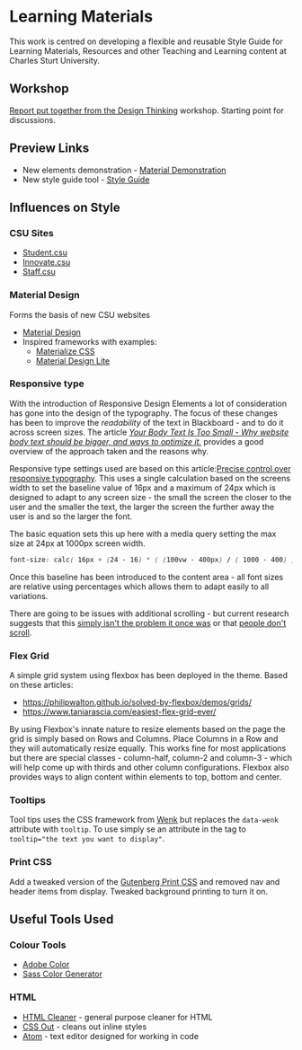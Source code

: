 # Learning Materials

This work is centred on developing a flexible and reusable Style Guide for Learning Materials, Resources and other Teaching and Learning content at Charles Sturt University.

## Workshop

[Report put together from the Design Thinking](https://app.box.com/s/9ujleq2tqqakcjtq08gpdfc73njx0bnh) workshop. Starting point for discussions.

## Preview Links

- New elements demonstration - [Material Demonstration](https://uimagine.edu.au/interact2-theme/material-demo)
- New style guide tool - [Style Guide](https://uimagine.edu.au/interact2-theme/guide)

## Influences on Style

### CSU Sites

- [Student.csu](http://student.csu.edu.au)
- [Innovate.csu](http://innovate.csu.edu.au)
- [Staff.csu](http://staff.csu.edu.au)

### Material Design

Forms the basis of new CSU websites

- [Material Design](https://material.io)
- Inspired frameworks with examples:
  - [Materialize CSS](http://materializecss.com)
  - [Material Design Lite](https://getmdl.io/index.html)

### Responsive type

With the introduction of Responsive Design Elements a lot of consideration has gone into the design of the typography. The focus of these changes has been to improve the *readability* of the text in Blackboard - and to do it across screen sizes. The article *[Your Body Text Is Too Small - Why website body text should be bigger, and ways to optimize it.](https://medium.com/@xtianmiller/your-body-text-is-too-small-5e02d36dc902)* provides a good overview of the approach taken and the reasons why.

Responsive type settings used are based on this article:[Precise control over responsive typography](https://madebymike.com.au/writing/precise-control-responsive-typography/). This uses a single calculation based on the screens width to set the baseline value of 16px and a maximum of 24px which is designed to adapt to any screen size - the small the screen the closer to the user and the smaller the text, the larger the screen the further away the user is and so the larger the font.

The basic equation sets this up here with a media query setting the max size at 24px at 1000px screen width.

```css
font-size: calc( 16px + (24 - 16) * ( (100vw - 400px) / ( 1000 - 400) ));
```

Once this baseline has been introduced to the content area - all font sizes are relative using percentages which allows them to adapt easily to all variations.

There are going to be issues with additional scrolling - but current research suggests that this [simply isn't the problem it once was](https://uxplanet.org/best-practices-for-long-scrolling-256ffbd7aa12) or that [people don't scroll](http://uxmyths.com/post/654047943/myth-people-dont-scroll).

### Flex Grid

A simple grid system using flexbox has been deployed in the theme. Based on these articles:

- https://philipwalton.github.io/solved-by-flexbox/demos/grids/
- https://www.taniarascia.com/easiest-flex-grid-ever/

By using Flexbox's innate nature to resize elements based on the page the grid is simply based on Rows and Columns. Place Columns in a Row and they will automatically resize equally. This works fine for most applications but there are special classes - column-half, column-2 and column-3 - which will help come up with thirds and other column configurations. Flexbox also provides ways to align content within elements to top, bottom and center.

### Tooltips

Tool tips uses the CSS framework from [Wenk](https://tiaanduplessis.github.io/wenk/) but replaces the ```data-wenk``` attribute with ```tooltip```. To use simply se an attribute in the tag to ```tooltip="the text you want to display"```.

### Print CSS

Add a tweaked version of the [Gutenberg Print CSS](https://github.com/BafS/Gutenberg) and removed nav and header items from display. Tweaked background printing to turn it on.

## Useful Tools Used

### Colour Tools

- [Adobe Color](https://color.adobe.com)
- [Sass Color Generator](http://scg.ar-ch.org/)

### HTML

- [HTML Cleaner](https://html-cleaner.com/) - general purpose cleaner for HTML
- [CSS Out](https://uimagine.edu.au/cssout) - cleans out inline styles
- [Atom](https://atom.io) - text editor designed for working in code
